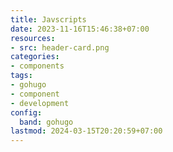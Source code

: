 ```yaml
---
title: Javscripts
date: 2023-11-16T15:46:38+07:00
resources:
- src: header-card.png
categories:
- components
tags:
- gohugo
- component
- development
config:
  band: gohugo
lastmod: 2024-03-15T20:20:59+07:00
---
```

